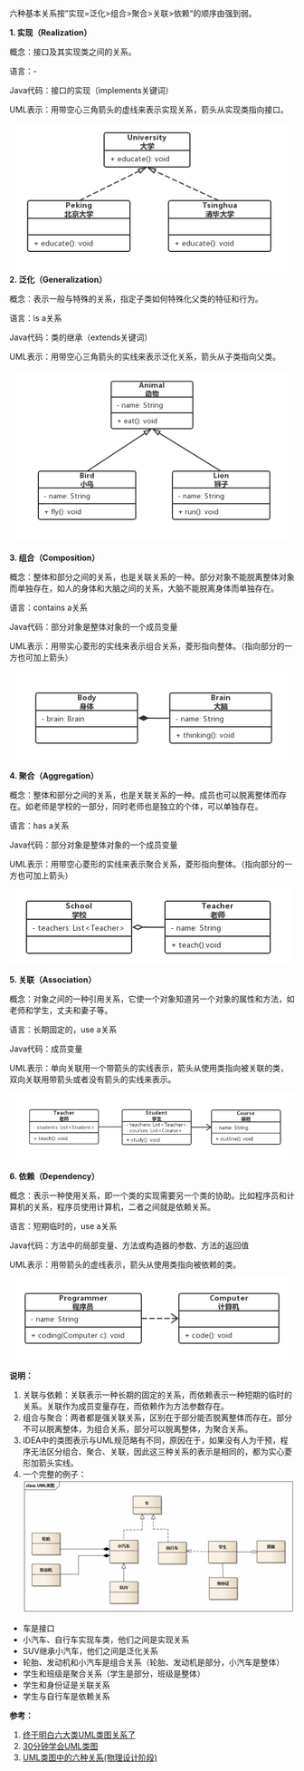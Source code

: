 六种基本关系按”实现=泛化>组合>聚合>关联>依赖“的顺序由强到弱。


**1. 实现（Realization）**

概念：接口及其实现类之间的关系。

语言：-

Java代码：接口的实现（implements关键词）

UML表示：用带空心三角箭头的虚线来表示实现关系，箭头从实现类指向接口。

![](assets/UML类图六种基本关系/image-20230228110030449.png)
**2. 泛化（Generalization）**

概念：表示一般与特殊的关系，指定子类如何特殊化父类的特征和行为。

语言：is a关系

Java代码：类的继承（extends关键词）

UML表示：用带空心三角箭头的实线来表示泛化关系，箭头从子类指向父类。

![](assets/UML类图六种基本关系/image-20230227172942888.png)

**3. 组合（Composition）**

概念：整体和部分之间的关系，也是关联关系的一种。部分对象不能脱离整体对象而单独存在，如人的身体和大脑之间的关系，大脑不能脱离身体而单独存在。

语言：contains a关系

Java代码：部分对象是整体对象的一个成员变量

UML表示：用带实心菱形的实线来表示组合关系，菱形指向整体。（指向部分的一方也可加上箭头）

![](assets/UML类图六种基本关系/image-20230228110143634.png)

**4. 聚合（Aggregation）**

概念：整体和部分之间的关系，也是关联关系的一种。成员也可以脱离整体而存在。如老师是学校的一部分，同时老师也是独立的个体，可以单独存在。

语言：has a关系

Java代码：部分对象是整体对象的一个成员变量

UML表示：用带空心菱形的实线来表示聚合关系，菱形指向整体。（指向部分的一方也可加上箭头）

![](assets/UML类图六种基本关系/image-20230228110200222.png)

**5. 关联（Association）**

概念：对象之间的一种引用关系，它使一个对象知道另一个对象的属性和方法，如老师和学生，丈夫和妻子等。

语言：长期固定的，use a关系

Java代码：成员变量

UML表示：单向关联用一个带箭头的实线表示，箭头从使用类指向被关联的类，双向关联用带箭头或者没有箭头的实线来表示。

![](assets/UML类图六种基本关系/image-20230228110220463.png)

**6. 依赖（Dependency）**

概念：表示一种使用关系，即一个类的实现需要另一个类的协助。比如程序员和计算机的关系，程序员使用计算机，二者之间就是依赖关系。

语言：短期临时的，use a关系

Java代码：方法中的局部变量、方法或构造器的参数、方法的返回值

UML表示：用带箭头的虚线表示，箭头从使用类指向被依赖的类。

![](assets/UML类图六种基本关系/image-20230228110235486.png)

**说明：**
1. 关联与依赖：关联表示一种长期的固定的关系，而依赖表示一种短期的临时的关系。关联作为成员变量存在，而依赖作为方法参数存在。
2. 组合与聚合：两者都是强关联关系，区别在于部分能否脱离整体而存在。部分不可以脱离整体，为组合关系，部分可以脱离整体，为聚合关系。
3. IDEA中的类图表示与UML规范略有不同，原因在于，如果没有人为干预，程序无法区分组合、聚合、关联，因此这三种关系的表示是相同的，都为实心菱形加箭头实线。
4. 一个完整的例子：
![](assets/UML类图六种基本关系/image-20230228113838354.png)
- 车是接口
- 小汽车、自行车实现车类，他们之间是实现关系
- SUV继承小汽车，他们之间是泛化关系
- 轮胎、发动机和小汽车是组合关系（轮胎、发动机是部分，小汽车是整体）
- 学生和班级是聚合关系（学生是部分，班级是整体）
- 学生和身份证是关联关系
- 学生与自行车是依赖关系


**参考：**
1. [终于明白六大类UML类图关系了](https://segmentfault.com/a/1190000021317534)
2. [30分钟学会UML类图](https://zhuanlan.zhihu.com/p/109655171)
3. [UML类图中的六种关系(物理设计阶段)](https://www.cnblogs.com/NeilZhang/p/10278995.html)